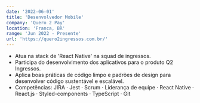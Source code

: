 ```yaml
---
date: '2022-06-01'
title: 'Desenvolvedor Mobile'
company: 'Quero 2 Pay'
location: 'Franca, BR'
range: 'Jun 2022 - Presente'
url: 'https://quero2ingressos.com.br/'
---
```


- Atua na stack de 'React Native' na squad de ingressos.
- Participa do desenvolvimento dos aplicativos para o produto Q2 Ingressos.
- Aplica boas práticas de código limpo e padrões de design para desenvolver código sustentável e escalável.
- Competências: JIRA · Jest · Scrum · Liderança de equipe · React Native · React.js · Styled-components · TypeScript · Git
